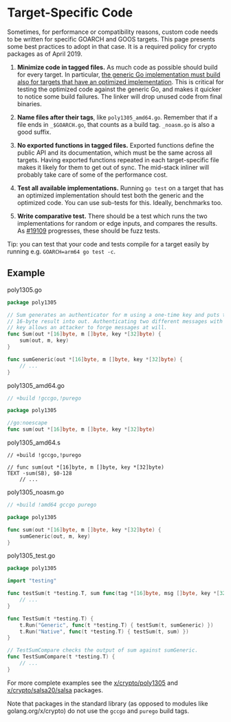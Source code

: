 # Target-Specific Code

Sometimes, for performance or compatibility reasons, custom code needs to be written for specific GOARCH and GOOS targets. This page presents some best practices to adopt in that case. It is a required policy for crypto packages as of April 2019.

1. **Minimize code in tagged files.** As much code as possible should build for every target. In particular, <u>the generic Go implementation must build also for targets that have an optimized implementation</u>. This is critical for testing the optimized code against the generic Go, and makes it quicker to notice some build failures. The linker will drop unused code from final binaries.

2. **Name files after their tags**, like `poly1305_amd64.go`. Remember that if a file ends in `_$GOARCH.go`, that counts as a build tag. `_noasm.go` is also a good suffix.

3. **No exported functions in tagged files.** Exported functions define the public API and its documentation, which must be the same across all targets. Having exported functions repeated in each target-specific file makes it likely for them to get out of sync. The mid-stack inliner will probably take care of some of the performance cost.

4. **Test all available implementations.** Running `go test` on a target that has an optimized implementation should test both the generic and the optimized code. You can use sub-tests for this. Ideally, benchmarks too.

5. **Write comparative test.** There should be a test which runs the two implementations for random or edge inputs, and compares the results. As [#19109](https://github.com/golang/go/issues/19109) progresses, these should be fuzz tests.

Tip: you can test that your code and tests compile for a target easily by running e.g. `GOARCH=arm64 go test -c`.

## Example

poly1305.go

```go
package poly1305

// Sum generates an authenticator for m using a one-time key and puts the
// 16-byte result into out. Authenticating two different messages with the same
// key allows an attacker to forge messages at will.
func Sum(out *[16]byte, m []byte, key *[32]byte) {
	sum(out, m, key)
}

func sumGeneric(out *[16]byte, m []byte, key *[32]byte) {
	// ...
}
```

poly1305_amd64.go

```go
// +build !gccgo,!purego

package poly1305

//go:noescape
func sum(out *[16]byte, m []byte, key *[32]byte)
```

poly1305_amd64.s

```
// +build !gccgo,!purego

// func sum(out *[16]byte, m []byte, key *[32]byte)
TEXT ·sum(SB), $0-128
	// ...
```

poly1305_noasm.go

```go
// +build !amd64 gccgo purego

package poly1305

func sum(out *[16]byte, m []byte, key *[32]byte) {
	sumGeneric(out, m, key)
}
```

poly1305_test.go

```go
package poly1305

import "testing"

func testSum(t *testing.T, sum func(tag *[16]byte, msg []byte, key *[32]byte)) {
	// ...
}

func TestSum(t *testing.T) {
	t.Run("Generic", func(t *testing.T) { testSum(t, sumGeneric) })
	t.Run("Native", func(t *testing.T) { testSum(t, sum) })
}

// TestSumCompare checks the output of sum against sumGeneric.
func TestSumCompare(t *testing.T) {
	// ...
}
```

For more complete examples see the [x/crypto/poly1305](https://github.com/golang/crypto/tree/master/poly1305) and [x/crypto/salsa20/salsa](https://github.com/golang/crypto/tree/master/salsa20/salsa) packages.

Note that packages in the standard library (as opposed to modules like golang.org/x/crypto) do not use the `gccgo` and `purego` build tags.